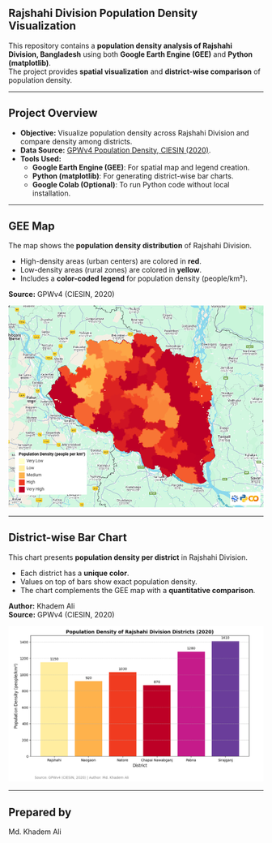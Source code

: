 ## Rajshahi Division Population Density Visualization

This repository contains a **population density analysis of Rajshahi Division, Bangladesh** using both **Google Earth Engine (GEE)** and **Python (matplotlib)**.  
The project provides **spatial visualization** and **district-wise comparison** of population density.

---

## Project Overview

- **Objective:** Visualize population density across Rajshahi Division and compare density among districts.  
- **Data Source:** [GPWv4 Population Density, CIESIN (2020)](https://sedac.ciesin.columbia.edu/data/collection/gpw-v4).  
- **Tools Used:**  
  - **Google Earth Engine (GEE)**: For spatial map and legend creation.  
  - **Python (matplotlib)**: For generating district-wise bar charts.  
  - **Google Colab (Optional)**: To run Python code without local installation.

---

## GEE Map

The map shows the **population density distribution** of Rajshahi Division.  

- High-density areas (urban centers) are colored in **red**.  
- Low-density areas (rural zones) are colored in **yellow**.  
- Includes a **color-coded legend** for population density (people/km²).  
 
**Source:** GPWv4 (CIESIN, 2020)  

![Rajshahi GEE Map](image/gee.jpg)

---

## District-wise Bar Chart

This chart presents **population density per district** in Rajshahi Division.

- Each district has a **unique color**.  
- Values on top of bars show exact population density.  
- The chart complements the GEE map with a **quantitative comparison**.

**Author:** Khadem Ali  
**Source:** GPWv4 (CIESIN, 2020)  

![District-wise Bar Chart](image/bar.png)

---

## Prepared by
Md. Khadem Ali